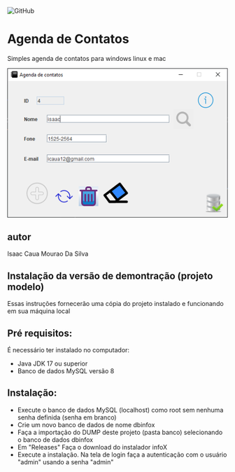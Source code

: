 ![GitHub](https://img.shields.io/github/license/icaua/agenda?style=plastic)
# Agenda de Contatos
Simples agenda de contatos para windows linux e mac

![Print da Tela](https://github.com/icaua/agenda/blob/main/img/print.PNG)

## autor 
Isaac Caua Mourao Da Silva

## Instalação da versão de demontração (projeto modelo)

Essas instruções fornecerão uma cópia do projeto instalado e funcionando em sua máquina local

## Pré requisitos:

É necessário ter instalado no computador:

* Java JDK 17 ou superior
* Banco de dados MySQL versão 8

## Instalação:

* Execute o banco de dados MySQL (localhost) como root sem nenhuma senha definida (senha em branco)
* Crie um novo banco de dados de nome dbinfox
* Faça a importação do DUMP deste projeto (pasta banco) selecionando o banco de dados dbinfox
* Em "Releases" Faça o download do instalador infoX
* Execute a instalação. Na tela de login faça a autenticação com o usuário "admin" usando a senha "admin"
